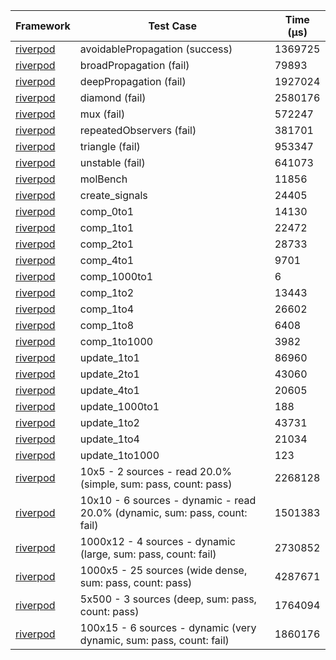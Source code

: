 | Framework | Test Case | Time (μs) |
| --- | --- | --- |
| [riverpod](https://github.com/rrousselGit/riverpod) | avoidablePropagation (success) | 1369725 |
| [riverpod](https://github.com/rrousselGit/riverpod) | broadPropagation (fail) | 79893 |
| [riverpod](https://github.com/rrousselGit/riverpod) | deepPropagation (fail) | 1927024 |
| [riverpod](https://github.com/rrousselGit/riverpod) | diamond (fail) | 2580176 |
| [riverpod](https://github.com/rrousselGit/riverpod) | mux (fail) | 572247 |
| [riverpod](https://github.com/rrousselGit/riverpod) | repeatedObservers (fail) | 381701 |
| [riverpod](https://github.com/rrousselGit/riverpod) | triangle (fail) | 953347 |
| [riverpod](https://github.com/rrousselGit/riverpod) | unstable (fail) | 641073 |
| [riverpod](https://github.com/rrousselGit/riverpod) | molBench | 11856 |
| [riverpod](https://github.com/rrousselGit/riverpod) | create_signals | 24405 |
| [riverpod](https://github.com/rrousselGit/riverpod) | comp_0to1 | 14130 |
| [riverpod](https://github.com/rrousselGit/riverpod) | comp_1to1 | 22472 |
| [riverpod](https://github.com/rrousselGit/riverpod) | comp_2to1 | 28733 |
| [riverpod](https://github.com/rrousselGit/riverpod) | comp_4to1 | 9701 |
| [riverpod](https://github.com/rrousselGit/riverpod) | comp_1000to1 | 6 |
| [riverpod](https://github.com/rrousselGit/riverpod) | comp_1to2 | 13443 |
| [riverpod](https://github.com/rrousselGit/riverpod) | comp_1to4 | 26602 |
| [riverpod](https://github.com/rrousselGit/riverpod) | comp_1to8 | 6408 |
| [riverpod](https://github.com/rrousselGit/riverpod) | comp_1to1000 | 3982 |
| [riverpod](https://github.com/rrousselGit/riverpod) | update_1to1 | 86960 |
| [riverpod](https://github.com/rrousselGit/riverpod) | update_2to1 | 43060 |
| [riverpod](https://github.com/rrousselGit/riverpod) | update_4to1 | 20605 |
| [riverpod](https://github.com/rrousselGit/riverpod) | update_1000to1 | 188 |
| [riverpod](https://github.com/rrousselGit/riverpod) | update_1to2 | 43731 |
| [riverpod](https://github.com/rrousselGit/riverpod) | update_1to4 | 21034 |
| [riverpod](https://github.com/rrousselGit/riverpod) | update_1to1000 | 123 |
| [riverpod](https://github.com/rrousselGit/riverpod) | 10x5 - 2 sources - read 20.0% (simple, sum: pass, count: pass) | 2268128 |
| [riverpod](https://github.com/rrousselGit/riverpod) | 10x10 - 6 sources - dynamic - read 20.0% (dynamic, sum: pass, count: fail) | 1501383 |
| [riverpod](https://github.com/rrousselGit/riverpod) | 1000x12 - 4 sources - dynamic (large, sum: pass, count: fail) | 2730852 |
| [riverpod](https://github.com/rrousselGit/riverpod) | 1000x5 - 25 sources (wide dense, sum: pass, count: pass) | 4287671 |
| [riverpod](https://github.com/rrousselGit/riverpod) | 5x500 - 3 sources (deep, sum: pass, count: pass) | 1764094 |
| [riverpod](https://github.com/rrousselGit/riverpod) | 100x15 - 6 sources - dynamic (very dynamic, sum: pass, count: fail) | 1860176 |
